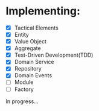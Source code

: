 # Implementing:
- [x] Tactical Elements
- [x] Entity
- [x] Value Object
- [x] Aggregate
- [x] Test-Driven Development(TDD)
- [x] Domain Service
- [x] Repository
- [x] Domain Events
- [ ] Module
- [ ] Factory

In progress...
